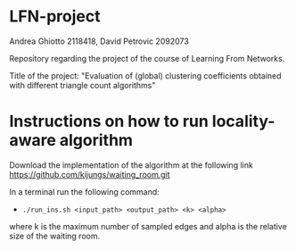 # LFN-project

Andrea Ghiotto 2118418, David Petrovic 2092073

Repository regarding the project of the course of Learning From Networks.

Title of the project: "Evaluation of (global) clustering coefficients obtained with different triangle count algorithms"


# Instructions on how to run locality-aware algorithm

Download the implementation of the algorithm at the following link https://github.com/kijungs/waiting_room.git

In a terminal run the following command:
- `./run_ins.sh <input_path> <output_path> <k> <alpha>`

where k is the maximum number of sampled edges and alpha is the relative size of the waiting room.
